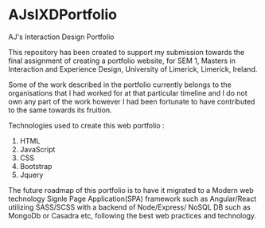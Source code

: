 # AJsIXDPortfolio
AJ's Interaction Design Portfolio 

This repository has been created to support my submission towards the final assignment of creating a portfolio website, for SEM 1, Masters in Interaction and Experience Design, University of Limerick, Limerick, Ireland.

Some of the work described in the portfolio currently belongs to the organisations that I had worked for at that particular timeline and I do not own any part of the work however I had been fortunate to have contributed to the same towards its fruition.

Technologies used to create this web portfolio : 
1. HTML
2. JavaScript
3. CSS
4. Bootstrap
5. Jquery

The future roadmap of this portfolio is to have it migrated to a Modern web technology Signle Page Application(SPA) framework such as Angular/React utilizing SASS/SCSS with a backend of Node/Express/ NoSQL DB such as MongoDb or Casadra etc, following the best web practices and technology.
